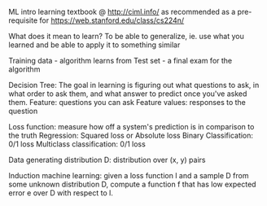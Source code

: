ML intro learning textbook @ http://ciml.info/ as recommended as a pre-requisite for https://web.stanford.edu/class/cs224n/

What does it mean to learn? 
To be able to generalize, ie. use what you learned and be able to apply it to something similar

Training data - algorithm learns from
Test set - a final exam for the algorithm

Decision Tree: 
The goal in learning is figuring out what questions to ask, in what order to ask them, and what answer to predict once you've asked them. 
Feature: questions you can ask
Feature values: responses to the question

Loss function: measure how off a system's prediction is in comparison to the truth
    Regression: Squared loss or Absolute loss
    Binary Classification: 0/1 loss
    Multiclass classification: 0/1 loss

Data generating distribution D: distribution over (x, y) pairs

Induction machine learning: given a loss function l and a sample D from some unknown distribution D, compute a function f that has low expected error e over D with respect to l. 
